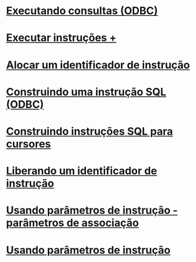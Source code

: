 # [Executando consultas (ODBC)](executing-queries-odbc.md)

# [Executar instruções +](../../relational-databases/native-client-odbc-queries/executing-statements/executing-statements-odbc.md)

# [Alocar um identificador de instrução](allocating-a-statement-handle.md)
# [Construindo uma instrução SQL (ODBC)](constructing-an-sql-statement-odbc.md)
# [Construindo instruções SQL para cursores](constructing-sql-statements-for-cursors.md)
# [Liberando um identificador de instrução](freeing-a-statement-handle.md)
# [Usando parâmetros de instrução - parâmetros de associação](using-statement-parameters-binding-parameters.md)
# [Usando parâmetros de instrução](using-statement-parameters.md)
